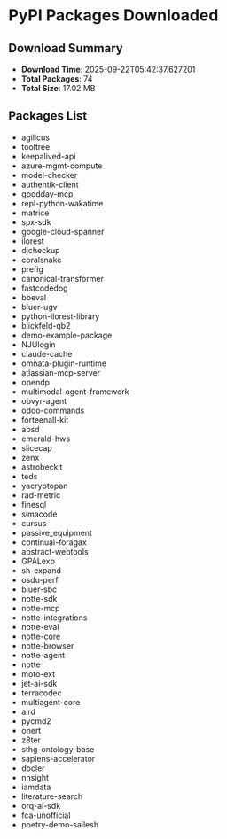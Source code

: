 # PyPI Packages Downloaded

## Download Summary
- **Download Time**: 2025-09-22T05:42:37.627201
- **Total Packages**: 74
- **Total Size**: 17.02 MB

## Packages List
- agilicus
- tooltree
- keepalived-api
- azure-mgmt-compute
- model-checker
- authentik-client
- goodday-mcp
- repl-python-wakatime
- matrice
- spx-sdk
- google-cloud-spanner
- ilorest
- djcheckup
- coralsnake
- prefig
- canonical-transformer
- fastcodedog
- bbeval
- bluer-ugv
- python-ilorest-library
- blickfeld-qb2
- demo-example-package
- NJUlogin
- claude-cache
- omnata-plugin-runtime
- atlassian-mcp-server
- opendp
- multimodal-agent-framework
- obvyr-agent
- odoo-commands
- forteenall-kit
- absd
- emerald-hws
- slicecap
- zenx
- astrobeckit
- teds
- yacryptopan
- rad-metric
- finesql
- simacode
- cursus
- passive_equipment
- continual-foragax
- abstract-webtools
- GPALexp
- sh-expand
- osdu-perf
- bluer-sbc
- notte-sdk
- notte-mcp
- notte-integrations
- notte-eval
- notte-core
- notte-browser
- notte-agent
- notte
- moto-ext
- jet-ai-sdk
- terracodec
- multiagent-core
- aird
- pycmd2
- onert
- z8ter
- sthg-ontology-base
- sapiens-accelerator
- docler
- nnsight
- iamdata
- literature-search
- orq-ai-sdk
- fca-unofficial
- poetry-demo-sailesh
